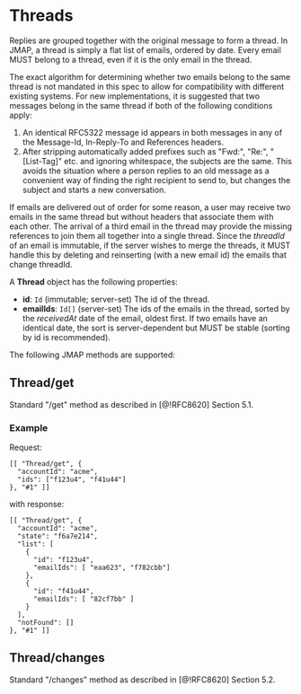 # Threads

Replies are grouped together with the original message to form a thread. In JMAP, a thread is simply a flat list of emails, ordered by date. Every email MUST belong to a thread, even if it is the only email in the thread.

The exact algorithm for determining whether two emails belong to the same thread is not mandated in this spec to allow for compatibility with different existing systems. For new implementations, it is suggested that two messages belong in the same thread if both of the following conditions apply:

  1. An identical RFC5322 message id appears in both messages in any of the
     Message-Id, In-Reply-To and References headers.
  2. After stripping automatically added prefixes such as "Fwd:", "Re:",
     "[List-Tag]" etc. and ignoring whitespace, the subjects are the same. This avoids the situation where a person replies to an old message as a convenient way of finding the right recipient to send to, but changes the subject and starts a new conversation.

If emails are delivered out of order for some reason, a user may receive two emails in the same thread but without headers that associate them with each other. The arrival of a third email in the thread may provide the missing references to join them all together into a single thread. Since the *threadId* of an email is immutable, if the server wishes to merge the threads, it MUST handle this by deleting and reinserting (with a new email id) the emails that change threadId.

A **Thread** object has the following properties:

- **id**: `Id` (immutable; server-set)
  The id of the thread.
- **emailIds**: `Id[]` (server-set)
  The ids of the emails in the thread, sorted by the *receivedAt* date of the email, oldest first. If two emails have an identical date, the sort is server-dependent but MUST be stable (sorting by id is recommended).

The following JMAP methods are supported:

## Thread/get

Standard "/get" method as described in [@!RFC8620] Section 5.1.

### Example

Request:

    [[ "Thread/get", {
      "accountId": "acme",
      "ids": ["f123u4", "f41u44"]
    }, "#1" ]]

with response:

    [[ "Thread/get", {
      "accountId": "acme",
      "state": "f6a7e214",
      "list": [
        {
          "id": "f123u4",
          "emailIds": [ "eaa623", "f782cbb"]
        },
        {
          "id": "f41u44",
          "emailIds": [ "82cf7bb" ]
        }
      ],
      "notFound": []
    }, "#1" ]]

## Thread/changes

Standard "/changes" method as described in [@!RFC8620] Section 5.2.
